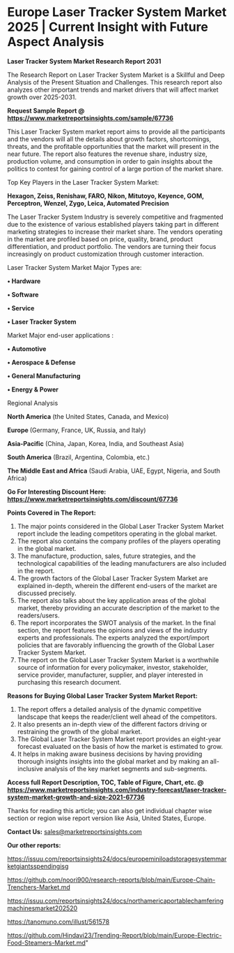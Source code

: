 # Europe Laser Tracker System Market 2025 | Current Insight with Future Aspect Analysis

<strong>Laser Tracker System Market Research Report 2031</strong>

The Research Report on Laser Tracker System Market is a Skillful and Deep Analysis of the Present Situation and Challenges. This research report also analyzes other important trends and market drivers that will affect market growth over 2025-2031.

<strong>Request Sample Report @ <a href=https://www.marketreportsinsights.com/sample/67736>https://www.marketreportsinsights.com/sample/67736</a></strong>

This Laser Tracker System market report aims to provide all the participants and the vendors will all the details about growth factors, shortcomings, threats, and the profitable opportunities that the market will present in the near future. The report also features the revenue share, industry size, production volume, and consumption in order to gain insights about the politics to contest for gaining control of a large portion of the market share.

Top Key Players in the Laser Tracker System Market:

<strong>Hexagon, Zeiss, Renishaw, FARO, Nikon, Mitutoyo, Keyence, GOM, Perceptron, Wenzel, Zygo, Leica, Automated Precision</strong>

The Laser Tracker System Industry is severely competitive and fragmented due to the existence of various established players taking part in different marketing strategies to increase their market share. The vendors operating in the market are profiled based on price, quality, brand, product differentiation, and product portfolio. The vendors are turning their focus increasingly on product customization through customer interaction.

Laser Tracker System Market Major Types are:

<strong>• Hardware

• Software

• Service

• Laser Tracker System</strong>

Market Major end-user applications :

<strong>• Automotive

• Aerospace & Defense

• General Manufacturing

• Energy & Power</strong>

Regional Analysis

</u><strong><b>North America</b></strong> (the United States, Canada, and Mexico)

<strong><b>Europe </b></strong>(Germany, France, UK, Russia, and Italy)

<strong><b>Asia-Pacific</b></strong> (China, Japan, Korea, India, and Southeast Asia)

<strong><b>South America</b></strong> (Brazil, Argentina, Colombia, etc.)

<strong><b>The Middle East and Africa</b></strong> (Saudi Arabia, UAE, Egypt, Nigeria, and South Africa)

<strong>Go For Interesting Discount Here: <a href=https://www.marketreportsinsights.com/discount/67736>https://www.marketreportsinsights.com/discount/67736</a></strong>

<strong>Points Covered in The Report:</strong>
<ol>
  <li>The major points considered in the Global Laser Tracker System Market report include the leading competitors operating in the global market.</li>
  <li>The report also contains the company profiles of the players operating in the global market.</li>
  <li>The manufacture, production, sales, future strategies, and the technological capabilities of the leading manufacturers are also included in the report.</li>
  <li>The growth factors of the Global Laser Tracker System Market are explained in-depth, wherein the different end-users of the market are discussed precisely.</li>
  <li>The report also talks about the key application areas of the global market, thereby providing an accurate description of the market to the readers/users.</li>
  <li>The report incorporates the SWOT analysis of the market. In the final section, the report features the opinions and views of the industry experts and professionals. The experts analyzed the export/import policies that are favorably influencing the growth of the Global Laser Tracker System Market.</li>
  <li>The report on the Global Laser Tracker System Market is a worthwhile source of information for every policymaker, investor, stakeholder, service provider, manufacturer, supplier, and player interested in purchasing this research document.</li>
</ol>
<strong>Reasons for Buying Global Laser Tracker System Market Report:</strong>

<ol>
  <li>The report offers a detailed analysis of the dynamic competitive landscape that keeps the reader/client well ahead of the competitors.</li>
  <li>It also presents an in-depth view of the different factors driving or restraining the growth of the global market.</li>
  <li>The Global Laser Tracker System Market report provides an eight-year forecast evaluated on the basis of how the market is estimated to grow.</li>
  <li>It helps in making aware business decisions by having providing thorough insights insights into the global market and by making an all-inclusive analysis of the key market segments and sub-segments.</li>
</ol>
<strong>Access full Report Description, TOC, Table of Figure, Chart, etc. @ <a href=https://www.marketreportsinsights.com/industry-forecast/laser-tracker-system-market-growth-and-size-2021-67736>https://www.marketreportsinsights.com/industry-forecast/laser-tracker-system-market-growth-and-size-2021-67736</a></strong>


Thanks for reading this article; you can also get individual chapter wise section or region wise report version like Asia, United States, Europe.

<strong>Contact Us:</strong>
sales@marketreportsinsights.com

<strong>Our other reports:</strong>

<a href=https://issuu.com/reportsinsights24/docs/europeminiloadstoragesystemmarketgiantsspendingisg>https://issuu.com/reportsinsights24/docs/europeminiloadstoragesystemmarketgiantsspendingisg</a>

<a href=https://github.com/noori900/research-reports/blob/main/Europe-Chain-Trenchers-Market.md>https://github.com/noori900/research-reports/blob/main/Europe-Chain-Trenchers-Market.md</a>

<a href=https://issuu.com/reportsinsights24/docs/northamericaportablechamferingmachinesmarket202520>https://issuu.com/reportsinsights24/docs/northamericaportablechamferingmachinesmarket202520</a>

<a href=https://tanomuno.com/illust/561578>https://tanomuno.com/illust/561578</a>

<a href=https://github.com/Hindavi23/Trending-Report/blob/main/Europe-Electric-Food-Steamers-Market.md>https://github.com/Hindavi23/Trending-Report/blob/main/Europe-Electric-Food-Steamers-Market.md</a>"
